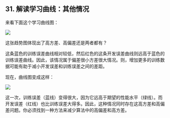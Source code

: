 ## 31. 解读学习曲线：其他情况

来看下面这个学习曲线图：

![](https://raw.githubusercontent.com/AlbertHG/Machine-Learning-Yearning-Chinese-ver/master/md_images/17.png)

这张趋势图体现出了高方差、高偏差还是两者都有？

这条蓝色的训练误差曲线相对较低，然后红色的这条开发误差曲线则远高于蓝色的训练误差曲线。因此，该情况属于偏差很小方差很大情况。则，增加更多的训练数据可能有助于减小开发误差和训练误差之间的差距。

现在，曲线图变成这样：

![](https://raw.githubusercontent.com/AlbertHG/Machine-Learning-Yearning-Chinese-ver/master/md_images/18.png)

这一次，训练误差（蓝线）变得很大，因为它远高于期望的性能水平（绿线）。而开发误差（红线）也比训练误差大得多。因此，这种情况同时存在这高方差和高偏差问题。你必须找到一种方法来减少算法中的高偏差和高方差。